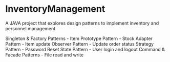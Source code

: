 # InventoryManagement
A JAVA project that explores design patterns to implement inventory and personnel management

Singleton & Factory Patterns - Item
Prototype Pattern - Stock
Adapter Pattern - Item update
Observer Pattern - Update order status
Strategy Pattern - Password Reset
State Pattern - User login and logout
Command & Facade Patterns - File read and write
